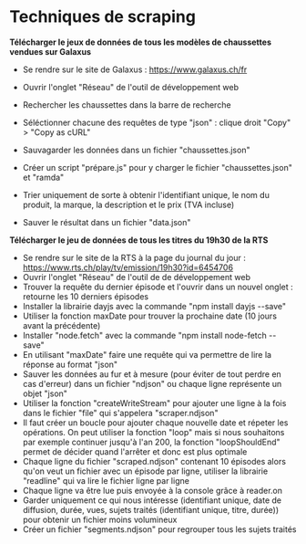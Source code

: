 # Techniques de scraping

**Télécharger le jeux de données de tous les modèles de chaussettes vendues sur Galaxus**

- Se rendre sur le site de Galaxus : https://www.galaxus.ch/fr

- Ouvrir l'onglet "Réseau" de l'outil de développement web

- Rechercher les chaussettes dans la barre de recherche

- Séléctionner chacune des requêtes de type "json" : clique droit "Copy" > "Copy as cURL"

- Sauvagarder les données dans un fichier "chaussettes.json"

- Créer un script "prépare.js" pour y charger le fichier "chaussettes.json" et "ramda"

- Trier uniquement de sorte à obtenir l'identifiant unique, le nom du produit, la marque, la description et le prix (TVA incluse)

- Sauver le résultat dans un fichier "data.json"

  

**Télécharger le jeu de données de tous les titres du 19h30 de la RTS**

- Se rendre sur le site de la RTS à la page du journal du jour : https://www.rts.ch/play/tv/emission/19h30?id=6454706
- Ouvrir l'onglet "Réseau" de l'outil de de développement web
- Trouver la requête du dernier épisode et l'ouvrir dans un nouvel onglet : retourne les 10 derniers épisodes
- Installer la librairie dayjs avec la commande "npm install dayjs --save"
- Utiliser la fonction maxDate pour trouver la prochaine date (10 jours avant la précédente)
- Installer "node.fetch" avec la commande "npm install node-fetch --save"
- En utilisant "maxDate" faire une requête qui va permettre de lire la réponse au format "json"
- Sauver les données au fur et à mesure (pour éviter de tout perdre en cas d'erreur) dans un fichier "ndjson" ou chaque ligne représente un objet "json"
- Utiliser la fonction "createWriteStream" pour ajouter une ligne à la fois dans le fichier "file" qui s'appelera "scraper.ndjson" 
- Il faut créer un boucle pour ajouter chaque nouvelle date et répeter les opérations. On peut utiliser la fonction "loop" mais si nous souhaitons par exemple continuer jusqu'à l'an 200, la fonction "loopShouldEnd" permet de décider quand l'arrêter et donc est plus optimale
- Chaque ligne du fichier "scraped.ndjson" contenant 10 épisodes alors qu'on veut un fichier avec un épisode par ligne, utiliser la librairie "readline" qui va lire le fichier ligne par ligne
- Chaque ligne va être lue puis envoyée à la console grâce à reader.on
- Garder uniquement ce qui nous intéresse (identifiant unique, date de diffusion, durée, vues, sujets traités (identifiant unique, titre, durée)) pour obtenir un fichier moins volumineux
- Créer un fichier "segments.ndjson" pour regrouper tous les sujets traités





